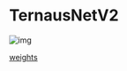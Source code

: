 # TernausNetV2

![img](https://habrastorage.org/webt/ko/b2/tw/kob2twhjzjfnauix7ljted07ga8.png)

[weights](https://drive.google.com/open?id=1k95VGNZG74Vvu-X-MSpbaHjMDvNEepIi)

